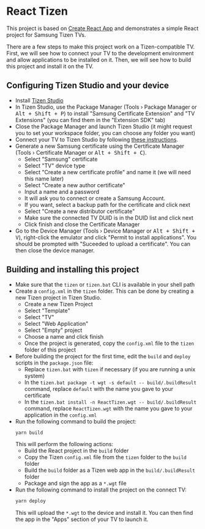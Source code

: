 # React Tizen

This project is based on [Create React App](https://github.com/facebook/create-react-app) and demonstrates a simple React project for Samsung Tizen TVs.

There are a few steps to make this project work on a Tizen-compatible TV. First, we will see how to connect your TV to the development environment and allow applications to be installed on it. Then, we will see how to build this project and install it on the TV.

## Configuring Tizen Studio and your device

- Install [Tizen Studio](https://developer.tizen.org/development/tizen-studio/download)
- In Tizen Studio, use the Package Manager (Tools › Package Manager or <kbd>Alt + Shift + P</kbd>) to install "Samsung Certificate Extension" and "TV Extensions" (you can find them in the "Extension SDK" tab)
- Close the Package Manager and launch Tizen Studio (it might request you to set your workspace folder, you can choose any folder you want)
- Connect your TV to Tizen Studio by following [these instructions](https://developer.samsung.com/smarttv/develop/getting-started/using-sdk/tv-device.html).
- Generate a new Samsung certificate using the Certificate Manager (Tools › Certificate Manager or <kbd>Alt + Shift + C</kbd>).
  - Select "Samsung" certificate
  - Select "TV" device type
  - Select "Create a new certificate profile" and name it (we will need this name later)
  - Select "Create a new author certificate"
  - Input a name and a password
  - It will ask you to connect or create a Samsung Account.
  - If you want, select a backup path for the certificate and click next
  - Select "Create a new distributor certificate"
  - Make sure the connected TV DUID is in the DUID list and click next
  - Click finish and close the Certificate Manager
- Go to the Device Manager (Tools › Device Manager or <kbd>Alt + Shift + V</kbd>), right-click the emulator and click "Permit to install applications". You should be prompted with "Suceeded to upload a certificate". You can then close the device manager.

## Building and installing this project

- Make sure that the `tizen` or `tizen.bat` CLI is available in your shell path
- Create a `config.xml` in the `tizen` folder. This can be done by creating a new Tizen project in Tizen Studio.
  - Create a new Tizen Project
  - Select "Template"
  - Select "TV"
  - Select "Web Application"
  - Select "Empty" project
  - Choose a name and click finish
  - Once the project is generated, copy the `config.xml` file to the `tizen` folder of this project
- Before building the project for the first time, edit the `build` and `deploy` scripts in the `package.json` file:
  - Replace `tizen.bat` with `tizen` if necessary (if you are running a unix system)
  - In the `tizen.bat package -t wgt -s default -- build/.buildResult` command, replace `default` with the name you gave to your certificate
  - In the `tizen.bat install -n ReactTizen.wgt -- build/.buildResult` command, replace `ReactTizen.wgt` with the name you gave to your application in the `config.xml`
- Run the following command to build the project:
  ```bash
  yarn build
  ```
  This will perform the following actions:
  - Build the React project in the `build` folder
  - Copy the Tizen `config.xml` file from the `tizen` folder to the `build` folder
  - Build the `build` folder as a Tizen web app in the `build/.buildResult` folder
  - Package and sign the app as a `*.wgt` file
- Run the following command to install the project on the connect TV:
  ```bash
  yarn deploy
  ```
  This will upload the `*.wgt` to the device and install it. You can then find the app in the "Apps" section of your TV to launch it.
